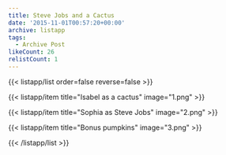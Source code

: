```yaml
---
title: Steve Jobs and a Cactus
date: '2015-11-01T00:57:20+00:00'
archive: listapp
tags: 
  - Archive Post
likeCount: 26
relistCount: 1
---
```



{{< listapp/list order=false reverse=false >}}

   {{< listapp/item title="Isabel as a cactus"
      image="1.png" >}}

   {{< listapp/item title="Sophia as Steve Jobs"
      image="2.png" >}}

   {{< listapp/item title="Bonus pumpkins"
      image="3.png" >}}

{{< /listapp/list >}}
